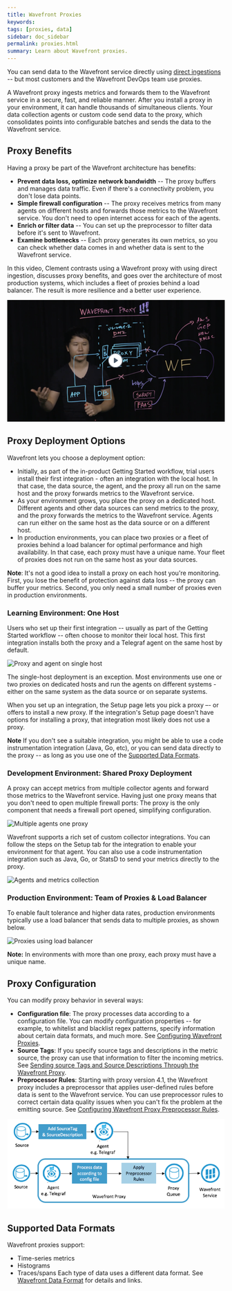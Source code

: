 ```yaml
---
title: Wavefront Proxies
keywords:
tags: [proxies, data]
sidebar: doc_sidebar
permalink: proxies.html
summary: Learn about Wavefront proxies.
---
```

You can send data to the Wavefront service directly using [direct ingestions](direct_ingestion.html) -- but most customers and the Wavefront DevOps team use proxies.

A Wavefront proxy ingests metrics and forwards them to the Wavefront service in a secure, fast, and reliable manner. After you install a proxy in your environment, it can handle thousands of simultaneous clients. Your data collection agents or custom code send data to the proxy, which consolidates points into configurable batches and sends the data to the Wavefront service.

## Proxy Benefits

Having a proxy be part of the Wavefront architecture has benefits:
- **Prevent data loss, optimize network bandwidth** -- The proxy buffers and manages data traffic. Even if there's a connectivity problem, you don't lose data points.
- **Simple firewall configuration** -- The proxy receives metrics from many agents on different hosts and forwards those metrics to the Wavefront service. You don't need to open internet access for each of the agents.
- **Enrich or filter data** -- You can set up the preprocessor to filter data before it's sent to Wavefront.
-  **Examine bottlenecks** -- Each proxy generates its own metrics, so you can check whether data comes in and whether data is sent to the Wavefront service.

In this video, Clement contrasts using a Wavefront proxy with using direct ingestion, discusses proxy benefits, and goes over the architecture of most production systems, which includes a fleet of proxies behind a load balancer. The result is more resilience and a better user experience.

<p><a href="https://youtu.be/Lrm8UuxrsqA" target="_blank"><img src="/images/v_proxy_clement.png" style="width: 700px;" alt="Wavefront proxies video"/></a>
</p>



## Proxy Deployment Options

Wavefront lets you choose a deployment option:
* Initially, as part of the in-product Getting Started workflow, trial users install their first integration - often an integration with the local host. In that case, the data source, the agent, and the proxy all run on the same host and the proxy forwards metrics to the Wavefront service.
* As your environment grows, you place the proxy on a dedicated host. Different agents and other data sources can send metrics to the proxy, and the proxy forwards the metrics to the Wavefront service. Agents can run either on the same host as the data source or on a different host.
*  In production environments, you can place two proxies or a fleet of proxies behind a load balancer for optimal performance and high availability. In that case, each proxy must have a unique name. Your fleet of proxies does not run on the same host as your data sources.

**Note**: It's not a good idea to install a proxy on each host you're monitoring. First, you lose the benefit of protection against data loss -- the proxy can buffer your metrics. Second, you only need a small number of proxies even in production environments.

### Learning Environment: One Host

Users who set up their first integration -- usually as part of the Getting Started workflow --  often choose to monitor their local host. This first integration installs both the proxy and a Telegraf agent on the same host by default.

![Proxy and agent on single host](/images/proxy_deployment_simple.svg)

The single-host deployment is an exception. Most environments use one or two proxies on dedicated hosts and run the agents on different systems - either on the same system as the data source or on separate systems.

When you set up an integration, the Setup page lets you pick a proxy –- or offers to install a new proxy. If the integration's Setup page doesn't have options for installing a proxy, that integration most likely does not use a proxy.

**Note** If you don't see a suitable integration, you might be able to use a code instrumentation integration (Java, Go, etc), or you can send data directly to the proxy -- as long as you use one of the [Supported Data Formats](proxies.html#supported-data-formats).

### Development Environment: Shared Proxy Deployment

A proxy can accept metrics from multiple collector agents and forward those metrics to the Wavefront service. Having just one proxy means that you don't need to open multiple firewall ports: The proxy is the only component that needs a firewall port opened, simplifying configuration.

![Multiple agents one proxy](/images/proxy_deployment_multiple_inputs.svg)

Wavefront supports a rich set of custom collector integrations. You can follow the steps on the Setup tab for the integration to enable your environment for that agent. You can also use a code instrumentation integration such as Java, Go, or StatsD to send your metrics directly to the proxy.

![Agents and metrics collection](/images/proxy_deployment_complex.svg)

### Production Environment: Team of Proxies & Load Balancer

To enable fault tolerance and higher data rates, production environments typically use a load balancer that sends data to multiple proxies, as shown below.

![Proxies using load balancer](/images/proxy_deployment_load_balancer.svg)

**Note:** In environments with more than one proxy, each proxy must have a unique name.

## Proxy Configuration

You can modify proxy behavior in several ways:

- **Configuration file**: The proxy processes data according to a configuration file. You can modify configuration properties -- for example, to whitelist and blacklist regex patterns, specify information about certain data formats, and much more. See [Configuring Wavefront Proxies](proxies_configuring.html).
- **Source Tags**: If you specify source tags and descriptions in the metric source, the proxy can use that information to filter the incoming metrics. See [Sending source Tags and Source Descriptions Through the Wavefront Proxy](proxies_configuring.html#sending-source-tags-and-source-descriptions-through-the-wavefront-proxy).
- **Preprocessor Rules**: Starting with proxy version 4.1, the Wavefront proxy includes a preprocessor that applies user-defined rules before data is sent to the Wavefront service. You can use preprocessor rules to correct certain data quality issues when you can't fix the problem at the emitting source. See [Configuring Wavefront Proxy Preprocessor Rules](proxies_preprocessor_rules.html).

![Proxy configuration options](/images/proxy_config_options_rev.png)

## Supported Data Formats

Wavefront proxies support:
* Time-series metrics
* Histograms
* Traces/spans
Each type of data uses a different data format. See [Wavefront Data Format](wavefront_data_format.html) for details and links.
